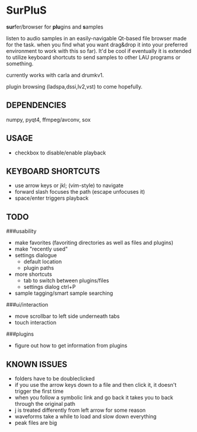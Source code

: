 SurPluS
=======

<b>sur</b>fer/browser for <b>plu</b>gins and <b>s</b>amples

listen to audio samples in an easily-navigable Qt-based file browser made for the task. when you find what you want drag&drop it into your preferred environment to work with this so far). It'd be cool if eventually it is extended to utilize keyboard shortcuts to send samples to other LAU programs or something.

currently works with carla and drumkv1.

plugin browsing (ladspa,dssi,lv2,vst) to come hopefully.

DEPENDENCIES
------------
numpy, pyqt4, ffmpeg/avconv, sox

USAGE
-----
* checkbox to disable/enable playback


KEYBOARD SHORTCUTS
------------------
* use arrow keys or jkl; (vim-style) to navigate
* forward slash focuses the path (escape unfocuses it)
* space/enter triggers playback

TODO
----
###usability
* make favorites (favoriting directories as well as files and plugins)
* make "recently used"
* settings dialogue
    * default location
    * plugin paths
* more shortcuts
    * tab to switch between plugins/files
    * settings dialog ctrl+P
* sample tagging/smart sample searching

###ui/interaction
* move scrollbar to left side underneath tabs
* touch interaction

###plugins
* figure out how to get information from plugins

KNOWN ISSUES
------------
* folders have to be doubleclicked
* if you use the arrow keys down to a file and then click it, it doesn't trigger the first time
* when you follow a symbolic link and go back it takes you to back through the original path
* j is treated differently from left arrow for some reason
* waveforms take a while to load and slow down everything
* peak files are big
